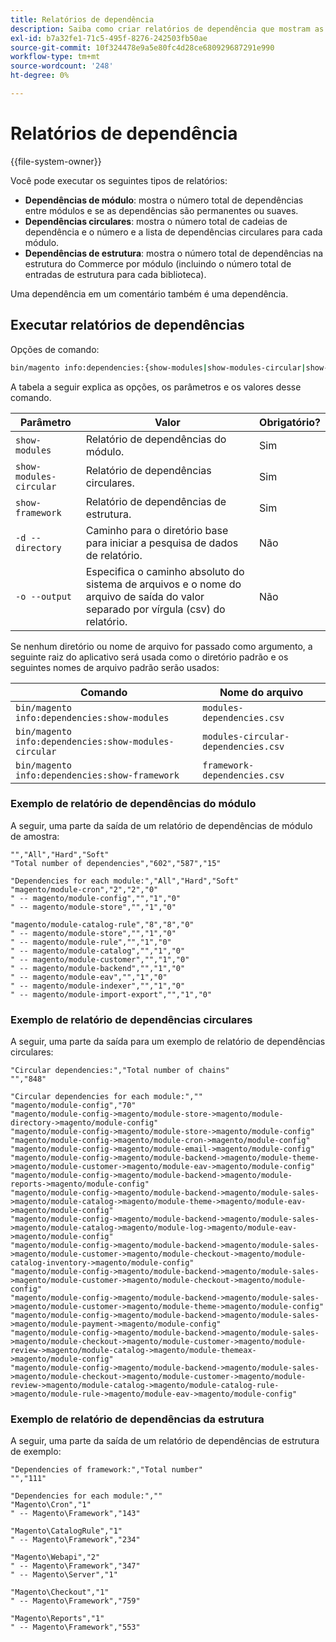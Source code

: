 ```yaml
---
title: Relatórios de dependência
description: Saiba como criar relatórios de dependência que mostram as dependências de módulo, circular e estrutura no Adobe Commerce. Descubra as ferramentas de análise e relatórios.
exl-id: b7a32fe1-71c5-495f-8276-242503fb50ae
source-git-commit: 10f324478e9a5e80fc4d28ce680929687291e990
workflow-type: tm+mt
source-wordcount: '248'
ht-degree: 0%

---
```


# Relatórios de dependência

{{file-system-owner}}

Você pode executar os seguintes tipos de relatórios:

- **Dependências de módulo**: mostra o número total de dependências entre módulos e se as dependências são permanentes ou suaves.
- **Dependências circulares**: mostra o número total de cadeias de dependência e o número e a lista de dependências circulares para cada módulo.
- **Dependências de estrutura**: mostra o número total de dependências na estrutura do Commerce por módulo (incluindo o número total de entradas de estrutura para cada biblioteca).

Uma dependência em um comentário também é uma dependência.

## Executar relatórios de dependências

Opções de comando:

```bash
bin/magento info:dependencies:{show-modules|show-modules-circular|show-framework} [-d|--directory="<path>"] [-o|--output="<path and filename"]
```

A tabela a seguir explica as opções, os parâmetros e os valores desse comando.

| Parâmetro | Valor | Obrigatório? |
| ----------------------- | -------------------------------------------------------------------------------------------------------------------- | --------- |
| `show-modules` | Relatório de dependências do módulo. | Sim |
| `show-modules-circular` | Relatório de dependências circulares. | Sim |
| `show-framework` | Relatório de dependências de estrutura. | Sim |
| `-d --directory` | Caminho para o diretório base para iniciar a pesquisa de dados de relatório. | Não |
| `-o --output` | Especifica o caminho absoluto do sistema de arquivos e o nome do arquivo de saída do valor separado por vírgula (csv) do relatório. | Não |

Se nenhum diretório ou nome de arquivo for passado como argumento, a seguinte raiz do aplicativo será usada como o diretório padrão e os seguintes nomes de arquivo padrão serão usados:

| Comando | Nome do arquivo |
| ----------------------------------------------------- | ----------------------------------- |
| `bin/magento info:dependencies:show-modules` | `modules-dependencies.csv` |
| `bin/magento info:dependencies:show-modules-circular` | `modules-circular-dependencies.csv` |
| `bin/magento info:dependencies:show-framework` | `framework-dependencies.csv` |

### Exemplo de relatório de dependências do módulo

A seguir, uma parte da saída de um relatório de dependências de módulo de amostra:

```
"","All","Hard","Soft"
"Total number of dependencies","602","587","15"

"Dependencies for each module:","All","Hard","Soft"
"magento/module-cron","2","2","0"
" -- magento/module-config","","1","0"
" -- magento/module-store","","1","0"

"magento/module-catalog-rule","8","8","0"
" -- magento/module-store","","1","0"
" -- magento/module-rule","","1","0"
" -- magento/module-catalog","","1","0"
" -- magento/module-customer","","1","0"
" -- magento/module-backend","","1","0"
" -- magento/module-eav","","1","0"
" -- magento/module-indexer","","1","0"
" -- magento/module-import-export","","1","0"
```

### Exemplo de relatório de dependências circulares

A seguir, uma parte da saída para um exemplo de relatório de dependências circulares:

```
"Circular dependencies:","Total number of chains"
"","848"

"Circular dependencies for each module:",""
"magento/module-config","70"
"magento/module-config->magento/module-store->magento/module-directory->magento/module-config"
"magento/module-config->magento/module-store->magento/module-config"
"magento/module-config->magento/module-cron->magento/module-config"
"magento/module-config->magento/module-email->magento/module-config"
"magento/module-config->magento/module-backend->magento/module-theme->magento/module-customer->magento/module-eav->magento/module-config"
"magento/module-config->magento/module-backend->magento/module-reports->magento/module-config"
"magento/module-config->magento/module-backend->magento/module-sales->magento/module-catalog->magento/module-theme->magento/module-eav->magento/module-config"
"magento/module-config->magento/module-backend->magento/module-sales->magento/module-catalog->magento/module-log->magento/module-eav->magento/module-config"
"magento/module-config->magento/module-backend->magento/module-sales->magento/module-customer->magento/module-checkout->magento/module-catalog-inventory->magento/module-config"
"magento/module-config->magento/module-backend->magento/module-sales->magento/module-customer->magento/module-checkout->magento/module-config"
"magento/module-config->magento/module-backend->magento/module-sales->magento/module-customer->magento/module-theme->magento/module-config"
"magento/module-config->magento/module-backend->magento/module-sales->magento/module-payment->magento/module-config"
"magento/module-config->magento/module-backend->magento/module-sales->magento/module-checkout->magento/module-customer->magento/module-review->magento/module-catalog->magento/module-themeax->magento/module-config"
"magento/module-config->magento/module-backend->magento/module-sales->magento/module-checkout->magento/module-customer->magento/module-review->magento/module-catalog->magento/module-catalog-rule->magento/module-rule->magento/module-eav->magento/module-config"
```

### Exemplo de relatório de dependências da estrutura

A seguir, uma parte da saída de um relatório de dependências de estrutura de exemplo:

```
"Dependencies of framework:","Total number"
"","111"

"Dependencies for each module:",""
"Magento\Cron","1"
" -- Magento\Framework","143"

"Magento\CatalogRule","1"
" -- Magento\Framework","234"

"Magento\Webapi","2"
" -- Magento\Framework","347"
" -- Magento\Server","1"

"Magento\Checkout","1"
" -- Magento\Framework","759"

"Magento\Reports","1"
" -- Magento\Framework","553"
```
